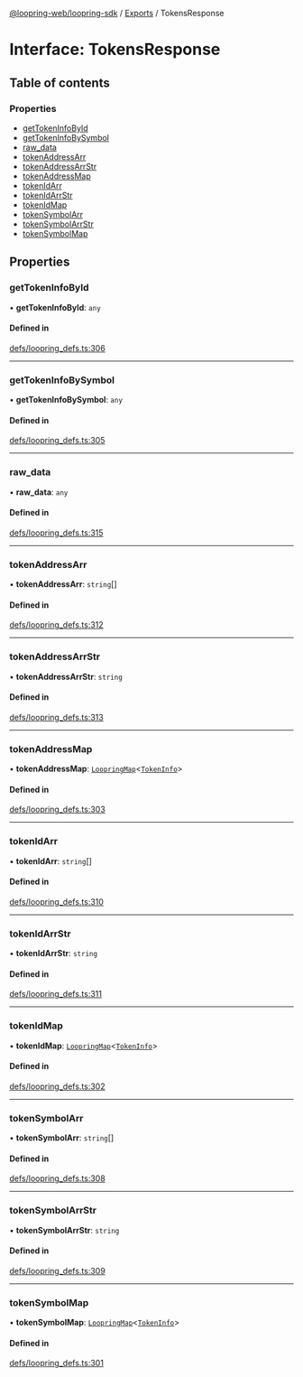 [@loopring-web/loopring-sdk](../README.md) / [Exports](../modules.md) / TokensResponse

# Interface: TokensResponse

## Table of contents

### Properties

- [getTokenInfoById](TokensResponse.md#gettokeninfobyid)
- [getTokenInfoBySymbol](TokensResponse.md#gettokeninfobysymbol)
- [raw\_data](TokensResponse.md#raw_data)
- [tokenAddressArr](TokensResponse.md#tokenaddressarr)
- [tokenAddressArrStr](TokensResponse.md#tokenaddressarrstr)
- [tokenAddressMap](TokensResponse.md#tokenaddressmap)
- [tokenIdArr](TokensResponse.md#tokenidarr)
- [tokenIdArrStr](TokensResponse.md#tokenidarrstr)
- [tokenIdMap](TokensResponse.md#tokenidmap)
- [tokenSymbolArr](TokensResponse.md#tokensymbolarr)
- [tokenSymbolArrStr](TokensResponse.md#tokensymbolarrstr)
- [tokenSymbolMap](TokensResponse.md#tokensymbolmap)

## Properties

### getTokenInfoById

• **getTokenInfoById**: `any`

#### Defined in

[defs/loopring_defs.ts:306](https://github.com/Loopring/loopring_sdk/blob/edf273a/src/defs/loopring_defs.ts#L306)

___

### getTokenInfoBySymbol

• **getTokenInfoBySymbol**: `any`

#### Defined in

[defs/loopring_defs.ts:305](https://github.com/Loopring/loopring_sdk/blob/edf273a/src/defs/loopring_defs.ts#L305)

___

### raw\_data

• **raw\_data**: `any`

#### Defined in

[defs/loopring_defs.ts:315](https://github.com/Loopring/loopring_sdk/blob/edf273a/src/defs/loopring_defs.ts#L315)

___

### tokenAddressArr

• **tokenAddressArr**: `string`[]

#### Defined in

[defs/loopring_defs.ts:312](https://github.com/Loopring/loopring_sdk/blob/edf273a/src/defs/loopring_defs.ts#L312)

___

### tokenAddressArrStr

• **tokenAddressArrStr**: `string`

#### Defined in

[defs/loopring_defs.ts:313](https://github.com/Loopring/loopring_sdk/blob/edf273a/src/defs/loopring_defs.ts#L313)

___

### tokenAddressMap

• **tokenAddressMap**: [`LoopringMap`](LoopringMap.md)<[`TokenInfo`](TokenInfo.md)\>

#### Defined in

[defs/loopring_defs.ts:303](https://github.com/Loopring/loopring_sdk/blob/edf273a/src/defs/loopring_defs.ts#L303)

___

### tokenIdArr

• **tokenIdArr**: `string`[]

#### Defined in

[defs/loopring_defs.ts:310](https://github.com/Loopring/loopring_sdk/blob/edf273a/src/defs/loopring_defs.ts#L310)

___

### tokenIdArrStr

• **tokenIdArrStr**: `string`

#### Defined in

[defs/loopring_defs.ts:311](https://github.com/Loopring/loopring_sdk/blob/edf273a/src/defs/loopring_defs.ts#L311)

___

### tokenIdMap

• **tokenIdMap**: [`LoopringMap`](LoopringMap.md)<[`TokenInfo`](TokenInfo.md)\>

#### Defined in

[defs/loopring_defs.ts:302](https://github.com/Loopring/loopring_sdk/blob/edf273a/src/defs/loopring_defs.ts#L302)

___

### tokenSymbolArr

• **tokenSymbolArr**: `string`[]

#### Defined in

[defs/loopring_defs.ts:308](https://github.com/Loopring/loopring_sdk/blob/edf273a/src/defs/loopring_defs.ts#L308)

___

### tokenSymbolArrStr

• **tokenSymbolArrStr**: `string`

#### Defined in

[defs/loopring_defs.ts:309](https://github.com/Loopring/loopring_sdk/blob/edf273a/src/defs/loopring_defs.ts#L309)

___

### tokenSymbolMap

• **tokenSymbolMap**: [`LoopringMap`](LoopringMap.md)<[`TokenInfo`](TokenInfo.md)\>

#### Defined in

[defs/loopring_defs.ts:301](https://github.com/Loopring/loopring_sdk/blob/edf273a/src/defs/loopring_defs.ts#L301)
